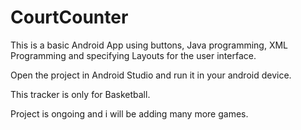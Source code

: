 # CourtCounter
This is a basic Android App using buttons, Java programming, XML Programming and specifying Layouts for the user interface.

Open the project in Android Studio and run it in your android device.

This tracker is only for Basketball.

Project is ongoing and i will be adding many more games.
